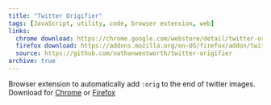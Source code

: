 ```yaml
---
title: "Twitter Origifier"
tags: [JavaScript, utility, code, browser extension, web]
links:
  chrome download: https://chrome.google.com/webstore/detail/twitter-origifier/lcbhlbbekpaklnhgfcccpdplhegpjkjk
  firefox download: https://addons.mozilla.org/en-US/firefox/addon/twitter-origifier/
  source: https://github.com/nathanwentworth/twitter-origifier
archive: true
---
```

Browser extension to automatically add `:orig` to the end of twitter images. Download for [Chrome](https://chrome.google.com/webstore/detail/twitter-origifier/lcbhlbbekpaklnhgfcccpdplhegpjkjk) or [Firefox](https://addons.mozilla.org/en-US/firefox/addon/twitter-origifier/)